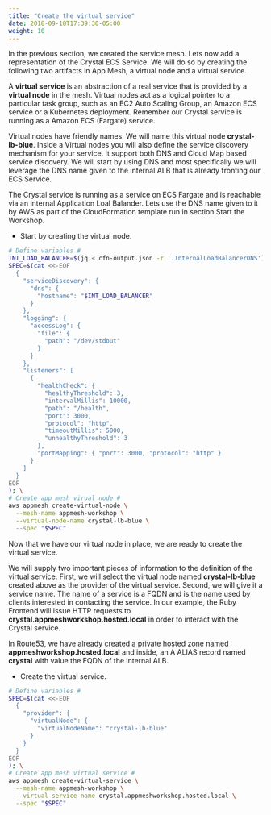 ```yaml
---
title: "Create the virtual service"
date: 2018-09-18T17:39:30-05:00
weight: 10
---
```


In the previous section, we created the service mesh. Lets now add a representation of the Crystal ECS Service. We will do so by creating the following two artifacts in App Mesh, a virtual node and a virtual service.

A **virtual service** is an abstraction of a real service that is provided by a **virtual node** in the mesh. Virtual nodes act as a logical pointer to a particular task group, such as an EC2 Auto Scaling Group, an Amazon ECS service or a Kubernetes deployment. Remember our Crystal service is running as a Amazon ECS (Fargate) service.

Virtual nodes have friendly names. We will name this virtual node **crystal-lb-blue**. Inside a Virtual nodes  you will also define the service discovery mechanism for your service. It support both DNS and Cloud Map based service discovery. We will start by using DNS and most specifically we will leverage the DNS name given to the internal ALB that is already fronting our ECS Service.

The Crystal service is running as a service on ECS Fargate and is reachable via an internal Application Loal Balander. Lets use the DNS name given to it by AWS as part of the CloudFormation  template run in section Start the Workshop.

* Start by creating the virtual node.

```bash
# Define variables #
INT_LOAD_BALANCER=$(jq < cfn-output.json -r '.InternalLoadBalancerDNS');
SPEC=$(cat <<-EOF
  { 
    "serviceDiscovery": {
      "dns": { 
        "hostname": "$INT_LOAD_BALANCER"
      }
    },
    "logging": {
      "accessLog": {
        "file": {
          "path": "/dev/stdout"
        }
      }
    },      
    "listeners": [
      {
        "healthCheck": {
          "healthyThreshold": 3,
          "intervalMillis": 10000,
          "path": "/health",
          "port": 3000,
          "protocol": "http",
          "timeoutMillis": 5000,
          "unhealthyThreshold": 3
        },
        "portMapping": { "port": 3000, "protocol": "http" }
      }
    ]
  }
EOF
); \
# Create app mesh virual node #
aws appmesh create-virtual-node \
  --mesh-name appmesh-workshop \
  --virtual-node-name crystal-lb-blue \
  --spec "$SPEC"
```

Now that we have our virtual node in place, we are ready to create the virtual service.

We will supply two important pieces of information to the definition of the virtual service. First, we will select the virtual node named **crystal-lb-blue** created above as the provider of the virtual service. Second, we will give it a service name. The name of a service is a FQDN and is the name used by clients interested in contacting the service. In our example, the Ruby Frontend will issue HTTP requests to  **crystal.appmeshworkshop.hosted.local** in order to interact with the Crystal service. 

In Route53, we have already created a private hosted zone named **appmeshworkshop.hosted.local** and inside, an A ALIAS record named **crystal** with value the FQDN of the internal ALB.

* Create the virtual service.

```bash
# Define variables #
SPEC=$(cat <<-EOF
  { 
    "provider": {
      "virtualNode": { 
        "virtualNodeName": "crystal-lb-blue"
      }
    }
  }
EOF
); \
# Create app mesh virtual service #
aws appmesh create-virtual-service \
  --mesh-name appmesh-workshop \
  --virtual-service-name crystal.appmeshworkshop.hosted.local \
  --spec "$SPEC"
```